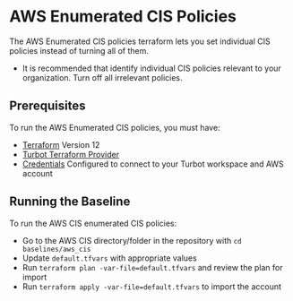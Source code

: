 # AWS Enumerated CIS Policies

The AWS Enumerated CIS policies terraform lets you set individual CIS policies instead of turning all of them. 

- It is recommended that identify individual CIS policies relevant to your organization.  Turn off all irrelevant policies.

## Prerequisites

To run the AWS Enumerated CIS policies, you must have:

- [Terraform](https://www.terraform.io) Version 12
- [Turbot Terraform Provider](https://github.com/turbotio/terraform-provider-turbot)
- [Credentials](https://turbot.com/v5/docs/reference/cli/installation#setup-your-turbot-credentials) Configured to connect to your Turbot workspace and AWS account

## Running the Baseline

To run the AWS CIS enumerated CIS policies:

- Go to the AWS CIS directory/folder in the repository with `cd baselines/aws_cis`
- Update `default.tfvars` with appropriate values
- Run `terraform plan -var-file=default.tfvars` and review the plan for import
- Run `terraform apply -var-file=default.tfvars` to import the account
